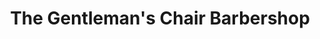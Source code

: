 ---
title: "The Gentleman's Chair Barbershop"
url: /north-vancouver-city/the-gentlemans-chair-barbershop/
shop: Friseur
---